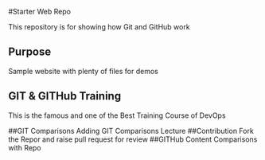 #Starter Web Repo

This repository is for showing how Git and GitHub work

## Purpose

Sample website with plenty of files for demos

## GIT & GITHub Training
This is the famous and one of the Best Training Course of DevOps

##GIT Comparisons 
Adding GIT Comparisons Lecture
##Contribution
Fork the Repor and raise pull request for review
##GITHub Content
Comparisons with Repo
